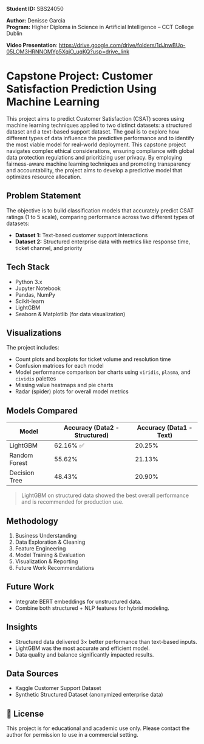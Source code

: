 
**Student ID:** SBS24050

**Author:** Denisse Garcia  
**Program:** Higher Diploma in Science in Artificial Intelligence – CCT College Dublin

**Video Presentation**: https://drive.google.com/drive/folders/1dJnwBUo-05LOM3HRNNOMYp5XqiO_uqKQ?usp=drive_link

# Capstone Project: Customer Satisfaction Prediction Using Machine Learning

This project aims to predict Customer Satisfaction (CSAT) scores using machine learning techniques applied to two distinct datasets: a structured dataset and a text-based support dataset. The goal is to explore how different types of data influence the predictive performance and to identify the most viable model for real-world deployment.
This capstone project navigates complex ethical considerations, ensuring compliance with global data protection regulations and prioritizing user privacy. By employing fairness-aware machine learning techniques and promoting transparency and accountability, the project aims to develop a predictive model that optimizes resource allocation. 

## Problem Statement

The objective is to build classification models that accurately predict CSAT ratings (1 to 5 scale), comparing performance across two different types of datasets:
- **Dataset 1:** Text-based customer support interactions
- **Dataset 2:** Structured enterprise data with metrics like response time, ticket channel, and priority

## Tech Stack

- Python 3.x
- Jupyter Notebook
- Pandas, NumPy
- Scikit-learn
- LightGBM
- Seaborn & Matplotlib (for data visualization)

## Visualizations

The project includes:
- Count plots and boxplots for ticket volume and resolution time
- Confusion matrices for each model
- Model performance comparison bar charts using `viridis`, `plasma`, and `cividis` palettes
- Missing value heatmaps and pie charts
- Radar (spider) plots for overall model metrics

## Models Compared

| Model         | Accuracy (Data2 - Structured) | Accuracy (Data1 - Text) |
|---------------|------------------------|------------------|
| LightGBM      | 62.16% ✅               | 20.25%           |
| Random Forest | 55.62%                 | 21.13%           |
| Decision Tree | 48.43%                 | 20.90%           |

> LightGBM on structured data showed the best overall performance and is recommended for production use.

## Methodology

1. Business Understanding
2. Data Exploration & Cleaning
3. Feature Engineering
4. Model Training & Evaluation
5. Visualization & Reporting
6. Future Work Recommendations

## Future Work

- Integrate BERT embeddings for unstructured data.
- Combine both structured + NLP features for hybrid modeling.

## Insights

- Structured data delivered 3× better performance than text-based inputs.
- LightGBM was the most accurate and efficient model.
- Data quality and balance significantly impacted results.

## Data Sources

- Kaggle Customer Support Dataset  
- Synthetic Structured Dataset (anonymized enterprise data)

## 🧾 License

This project is for educational and academic use only. Please contact the author for permission to use in a commercial setting.



